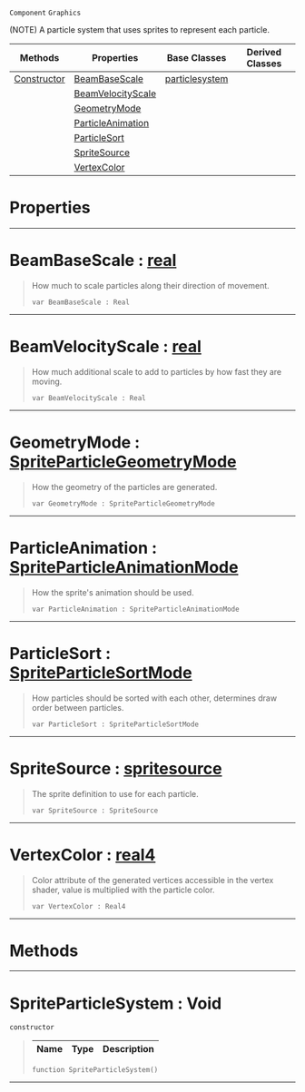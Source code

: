  `Component` `Graphics`



(NOTE) A particle system that uses sprites to represent each particle.

|Methods|Properties|Base Classes|Derived Classes|
|---|---|---|---|
|[ Constructor](https://github.com/PlasmaEngine/PlasmaDocs/tree/master/docs/C%2B%2B/code_reference/class_reference/spriteparticlesystem.markdown#spriteparticlesystem-voi)|[ BeamBaseScale](https://github.com/PlasmaEngine/PlasmaDocs/tree/master/docs/C%2B%2B/code_reference/class_reference/spriteparticlesystem.markdown#beambasescale-plasma-engin)|[particlesystem](https://github.com/PlasmaEngine/PlasmaDocs/tree/master/docs/C%2B%2B/code_reference/class_reference/particlesystem.markdown)| |
| |[ BeamVelocityScale](https://github.com/PlasmaEngine/PlasmaDocs/tree/master/docs/C%2B%2B/code_reference/class_reference/spriteparticlesystem.markdown#beamvelocityscale-plasma-e)| | |
| |[ GeometryMode](https://github.com/PlasmaEngine/PlasmaDocs/tree/master/docs/C%2B%2B/code_reference/class_reference/spriteparticlesystem.markdown#geometrymode-plasma-engine)| | |
| |[ ParticleAnimation](https://github.com/PlasmaEngine/PlasmaDocs/tree/master/docs/C%2B%2B/code_reference/class_reference/spriteparticlesystem.markdown#particleanimation-plasma-e)| | |
| |[ ParticleSort](https://github.com/PlasmaEngine/PlasmaDocs/tree/master/docs/C%2B%2B/code_reference/class_reference/spriteparticlesystem.markdown#particlesort-plasma-engine)| | |
| |[ SpriteSource](https://github.com/PlasmaEngine/PlasmaDocs/tree/master/docs/C%2B%2B/code_reference/class_reference/spriteparticlesystem.markdown#spritesource-plasma-engine)| | |
| |[ VertexColor](https://github.com/PlasmaEngine/PlasmaDocs/tree/master/docs/C%2B%2B/code_reference/class_reference/spriteparticlesystem.markdown#vertexcolor-plasma-engine)| | |


 #  Properties


---  
 #  BeamBaseScale : [real](https://github.com/PlasmaEngine/PlasmaDocs/tree/master/docs/C%2B%2B/code_reference/lightning_base_types/real.markdown)

> How much to scale particles along their direction of movement.
> ``` lang=cpp, name=Lightning
> var BeamBaseScale : Real


---  
 #  BeamVelocityScale : [real](https://github.com/PlasmaEngine/PlasmaDocs/tree/master/docs/C%2B%2B/code_reference/lightning_base_types/real.markdown)

> How much additional scale to add to particles by how fast they are moving.
> ``` lang=cpp, name=Lightning
> var BeamVelocityScale : Real


---  
 #  GeometryMode : [SpriteParticleGeometryMode](https://github.com/PlasmaEngine/PlasmaDocs/tree/master/docs/C%2B%2B/code_reference/enum_reference.markdown#spriteparticlegeometrymode)

> How the geometry of the particles are generated.
> ``` lang=cpp, name=Lightning
> var GeometryMode : SpriteParticleGeometryMode


---  
 #  ParticleAnimation : [SpriteParticleAnimationMode](https://github.com/PlasmaEngine/PlasmaDocs/tree/master/docs/C%2B%2B/code_reference/enum_reference.markdown#spriteparticleanimationmode)

> How the sprite's animation should be used.
> ``` lang=cpp, name=Lightning
> var ParticleAnimation : SpriteParticleAnimationMode


---  
 #  ParticleSort : [SpriteParticleSortMode](https://github.com/PlasmaEngine/PlasmaDocs/tree/master/docs/C%2B%2B/code_reference/enum_reference.markdown#spriteparticlesortmode)

> How particles should be sorted with each other, determines draw order between particles.
> ``` lang=cpp, name=Lightning
> var ParticleSort : SpriteParticleSortMode


---  
 #  SpriteSource : [spritesource](https://github.com/PlasmaEngine/PlasmaDocs/tree/master/docs/C%2B%2B/code_reference/class_reference/spritesource.markdown)

> The sprite definition to use for each particle.
> ``` lang=cpp, name=Lightning
> var SpriteSource : SpriteSource


---  
 #  VertexColor : [real4](https://github.com/PlasmaEngine/PlasmaDocs/tree/master/docs/C%2B%2B/code_reference/lightning_base_types/real4.markdown)

> Color attribute of the generated vertices accessible in the vertex shader, value is multiplied with the particle color.
> ``` lang=cpp, name=Lightning
> var VertexColor : Real4


---  
 #  Methods


---  
 #  SpriteParticleSystem : Void

 `constructor`

> 
> |Name|Type|Description|
> |---|---|---|
> ``` lang=cpp, name=Lightning
> function SpriteParticleSystem()
> ``` 


---  
 

 
